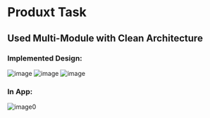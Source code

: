 # Produxt Task
## Used Multi-Module with Clean Architecture 

### Implemented Design:
![image](https://github.com/user-attachments/assets/c75900f0-a9e0-40a2-ba94-9e105ba52820) 
![image](https://github.com/user-attachments/assets/29d1fc16-a59c-4079-bfc1-e3ec62e82d2d)
![image](https://github.com/user-attachments/assets/8266fabe-209a-465b-9fd9-b0e0227115d9)

### In App:
![image0](https://github.com/user-attachments/assets/824c78bf-85af-4a0a-92cb-6a3767e6febc)

